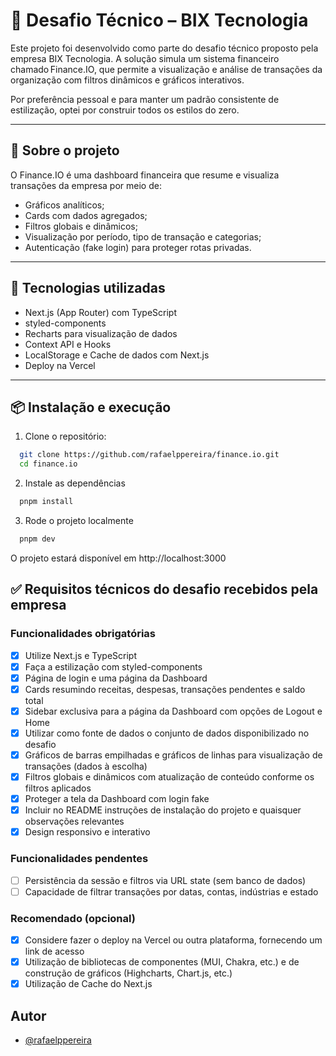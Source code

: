 # 💼 Desafio Técnico – BIX Tecnologia

Este projeto foi desenvolvido como parte do desafio técnico proposto pela empresa BIX Tecnologia. A solução simula um sistema financeiro chamado Finance.IO, que permite a visualização e análise de transações da organização com filtros dinâmicos e gráficos interativos.

Por preferência pessoal e para manter um padrão consistente de estilização, optei por construir todos os estilos do zero.

---

## 🧠 Sobre o projeto

O Finance.IO é uma dashboard financeira que resume e visualiza transações da empresa por meio de:

- Gráficos analíticos;
- Cards com dados agregados;
- Filtros globais e dinâmicos;
- Visualização por período, tipo de transação e categorias;
- Autenticação (fake login) para proteger rotas privadas.

---

## 🚀 Tecnologias utilizadas

- Next.js (App Router) com TypeScript
- styled-components
- Recharts para visualização de dados
- Context API e Hooks
- LocalStorage e Cache de dados com Next.js
- Deploy na Vercel

---

## 📦 Instalação e execução

1. Clone o repositório:

```bash
  git clone https://github.com/rafaelppereira/finance.io.git
  cd finance.io
```

2. Instale as dependências

```bash
  pnpm install
```

3. Rode o projeto localmente

```bash
  pnpm dev
```

O projeto estará disponível em http://localhost:3000

## ✅ Requisitos técnicos do desafio recebidos pela empresa

### Funcionalidades obrigatórias

- [x] Utilize Next.js e TypeScript
- [x] Faça a estilização com styled-components
- [x] Página de login e uma página da Dashboard
- [x] Cards resumindo receitas, despesas, transações pendentes e saldo total
- [x] Sidebar exclusiva para a página da Dashboard com opções de Logout e Home
- [x] Utilizar como fonte de dados o conjunto de dados disponibilizado no desafio
- [x] Gráficos de barras empilhadas e gráficos de linhas para visualização de transações (dados à escolha)
- [x] Filtros globais e dinâmicos com atualização de conteúdo conforme os filtros aplicados
- [x] Proteger a tela da Dashboard com login fake
- [x] Incluir no README instruções de instalação do projeto e quaisquer observações relevantes
- [x] Design responsivo e interativo

### Funcionalidades pendentes

- [ ] Persistência da sessão e filtros via URL state (sem banco de dados)
- [ ] Capacidade de filtrar transações por datas, contas, indústrias e estado

### Recomendado (opcional)
- [x] Considere fazer o deploy na Vercel ou outra plataforma, fornecendo um link de acesso
- [x] Utilização de bibliotecas de componentes (MUI, Chakra, etc.) e de construção de gráficos (Highcharts, Chart.js, etc.)
- [x] Utilização de Cache do Next.js

## Autor
- [@rafaelppereira](https://www.github.com/rafaelppereira)